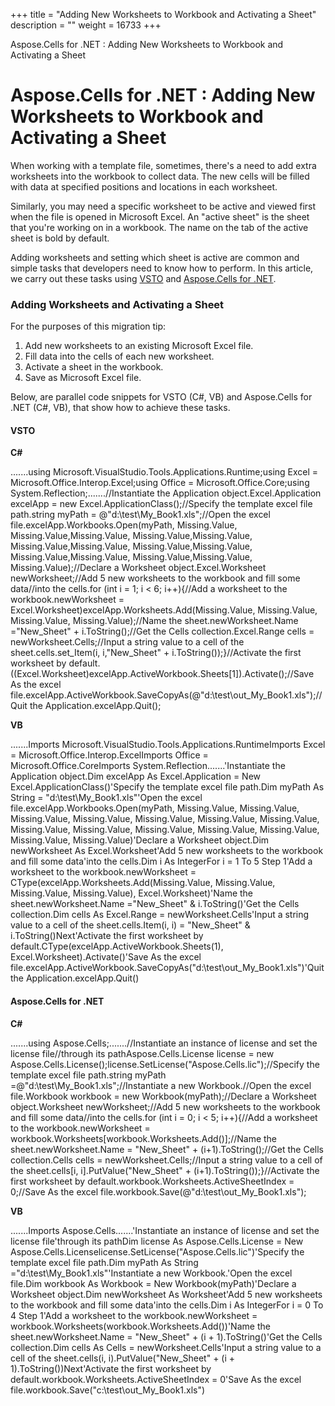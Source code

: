 +++
title = "Adding New Worksheets to Workbook and Activating a Sheet" 
description = "" 
weight = 16733 
+++

Aspose.Cells for .NET : Adding New Worksheets to Workbook and Activating a Sheet  

# Aspose.Cells for .NET : Adding New Worksheets to Workbook and Activating a Sheet


When working with a template file, sometimes, there's a need to add extra worksheets into the workbook to collect data. The new cells will be filled with data at specified positions and locations in each worksheet.

Similarly, you may need a specific worksheet to be active and viewed first when the file is opened in Microsoft Excel. An "active sheet" is the sheet that you're working on in a workbook. The name on the tab of the active sheet is bold by default.

Adding worksheets and setting which sheet is active are common and simple tasks that developers need to know how to perform. In this article, we carry out these tasks using [VSTO](http://localhost:1313/cellsnet/developerguide/knowledgebase/migrationfrommicrosoftofficeautomationtoaspose/adding+new+worksheets+to+workbook+and+activating+a+sheet) and [Aspose.Cells for .NET](http://localhost:1313/cellsnet/developerguide/knowledgebase/migrationfrommicrosoftofficeautomationtoaspose/adding+new+worksheets+to+workbook+and+activating+a+sheet).

### Adding Worksheets and Activating a Sheet

For the purposes of this migration tip:

1.  Add new worksheets to an existing Microsoft Excel file.
2.  Fill data into the cells of each new worksheet.
3.  Activate a sheet in the workbook.
4.  Save as Microsoft Excel file.

Below, are parallel code snippets for VSTO (C#, VB) and Aspose.Cells for .NET (C#, VB), that show how to achieve these tasks.

#### VSTO

**C#**

.......using Microsoft.VisualStudio.Tools.Applications.Runtime;using Excel = Microsoft.Office.Interop.Excel;using Office = Microsoft.Office.Core;using System.Reflection;.......//Instantiate the Application object.Excel.Application excelApp = new Excel.ApplicationClass();//Specify the template excel file path.string myPath = @"d:\\test\\My\_Book1.xls";//Open the excel file.excelApp.Workbooks.Open(myPath, Missing.Value, Missing.Value,Missing.Value, Missing.Value,Missing.Value, Missing.Value,Missing.Value, Missing.Value,Missing.Value, Missing.Value,Missing.Value, Missing.Value,Missing.Value, Missing.Value);//Declare a Worksheet object.Excel.Worksheet newWorksheet;//Add 5 new worksheets to the workbook and fill some data//into the cells.for (int i = 1; i < 6; i++){//Add a worksheet to the workbook.newWorksheet = Excel.Worksheet)excelApp.Worksheets.Add(Missing.Value, Missing.Value, Missing.Value, Missing.Value);//Name the sheet.newWorksheet.Name ="New\_Sheet" + i.ToString();//Get the Cells collection.Excel.Range cells =  newWorksheet.Cells;//Input a string value to a cell of the sheet.cells.set\_Item(i, i,"New\_Sheet" + i.ToString());}//Activate the first worksheet by default.((Excel.Worksheet)excelApp.ActiveWorkbook.Sheets\[1\]).Activate();//Save As the excel file.excelApp.ActiveWorkbook.SaveCopyAs(@"d:\\test\\out\_My\_Book1.xls");//Quit the Application.excelApp.Quit(); 

**VB**

.......Imports Microsoft.VisualStudio.Tools.Applications.RuntimeImports Excel = Microsoft.Office.Interop.ExcelImports Office = Microsoft.Office.CoreImports System.Reflection.......'Instantiate the Application object.Dim excelApp As Excel.Application = New Excel.ApplicationClass()'Specify the template excel file path.Dim myPath As String = "d:\\test\\My\_Book1.xls"'Open the excel file.excelApp.Workbooks.Open(myPath, Missing.Value, Missing.Value, Missing.Value, Missing.Value, Missing.Value, Missing.Value, Missing.Value, Missing.Value, Missing.Value, Missing.Value, Missing.Value, Missing.Value, Missing.Value, Missing.Value)'Declare a Worksheet object.Dim newWorksheet As Excel.Worksheet'Add 5 new worksheets to the workbook and fill some data'into the cells.Dim i As IntegerFor i = 1 To 5 Step 1'Add a worksheet to the workbook.newWorksheet = CType(excelApp.Worksheets.Add(Missing.Value, Missing.Value, Missing.Value, Missing.Value), Excel.Worksheet)'Name the sheet.newWorksheet.Name ="New\_Sheet" & i.ToString()'Get the Cells collection.Dim cells As Excel.Range = newWorksheet.Cells'Input a string value to a cell of the sheet.cells.Item(i, i) = "New\_Sheet" & i.ToString()Next'Activate the first worksheet by default.CType(excelApp.ActiveWorkbook.Sheets(1), Excel.Worksheet).Activate()'Save As the excel file.excelApp.ActiveWorkbook.SaveCopyAs("d:\\test\\out\_My\_Book1.xls")'Quit the Application.excelApp.Quit() 

#### Aspose.Cells for .NET

**C#**

.......using Aspose.Cells;.......//Instantiate an instance of license and set the license file//through its pathAspose.Cells.License license = new Aspose.Cells.License();license.SetLicense("Aspose.Cells.lic");//Specify the template excel file path.string myPath =@"d:\\test\\My\_Book1.xls";//Instantiate a new Workbook.//Open the excel file.Workbook workbook = new Workbook(myPath);//Declare a Worksheet object.Worksheet newWorksheet;//Add 5 new worksheets to the workbook and fill some data//into the cells.for (int i = 0; i < 5; i++){//Add a worksheet to the workbook.newWorksheet = workbook.Worksheets\[workbook.Worksheets.Add()\];//Name the sheet.newWorksheet.Name = "New\_Sheet" + (i+1).ToString();//Get the Cells collection.Cells cells =  newWorksheet.Cells;//Input a string value to a cell of the sheet.cells\[i, i\].PutValue("New\_Sheet" + (i+1).ToString());}//Activate the first worksheet by default.workbook.Worksheets.ActiveSheetIndex = 0;//Save As the excel file.workbook.Save(@"d:\\test\\out\_My\_Book1.xls"); 

**VB**

.......Imports Aspose.Cells.......'Instantiate an instance of license and set the license file'through its pathDim license As Aspose.Cells.License = New Aspose.Cells.Licenselicense.SetLicense("Aspose.Cells.lic")'Specify the template excel file path.Dim myPath As String ="d:\\test\\My\_Book1.xls"'Instantiate a new Workbook.'Open the excel file.Dim workbook As Workbook = New Workbook(myPath)'Declare a Worksheet object.Dim newWorksheet As Worksheet'Add 5 new worksheets to the workbook and fill some data'into the cells.Dim i As IntegerFor i = 0 To 4 Step 1'Add a worksheet to the workbook.newWorksheet = workbook.Worksheets(workbook.Worksheets.Add())'Name the sheet.newWorksheet.Name = "New\_Sheet" + (i + 1).ToString()'Get the Cells collection.Dim cells As Cells = newWorksheet.Cells'Input a string value to a cell of the sheet.cells(i, i).PutValue("New\_Sheet" + (i + 1).ToString())Next'Activate the first worksheet by default.workbook.Worksheets.ActiveSheetIndex = 0'Save As the excel file.workbook.Save("c:\\test\\out\_My\_Book1.xls") 

